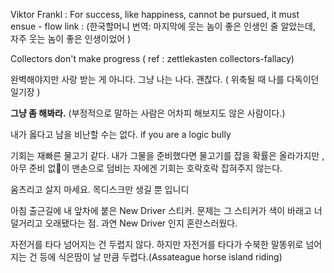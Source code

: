 Viktor Frankl : For success, like happiness, cannot be pursued, it must ensue - flow link :
(한국할머니 번역: 마지막에 웃는 놈이 좋은 인생인 줄 알았는데, 자주 웃는 놈이 좋은 인생이었어 )

Collectors don't make progress ( ref : zettlekasten collectors-fallacy)

완벽해야지만 사랑 받는 게 아니다. 그냥 나는 나다. 괜찮다. ( 위축될 때 나를 다독이던 일기장 ) 

**그냥 좀 해봐라.**   (부정적으로 말하는 사람은 어차피 해보지도 않은 사람이다.)

내가 옳다고 남을 비난할 수는 없다. if you are a logic bully 

기회는 재빠른 물고기 같다. 내가 그물을 준비했다면 물고기를 잡을 확률은 올라가지만 , 아무 준비 없이 맨손으로 덤비는 자에겐  기회는 호락호락 잡혀주지 않는다.  

움츠리고 살지 마세요. 목디스크만 생길 뿐 입니디

아침 출근길에 내 앞차에 붙은 New Driver 스티커. 문제는 그 스티커가 색이 바래고 너덜거리고 오래됐다는 점. 과연 New Driver 인지 혼란스러웠다. 

자전거를 타다 넘어지는 건 두렵지 않다. 하지만 자전거를 타다가 수북한 말똥위로 넘어지는 건 등에 식은땀이 날 만큼 두렵다.(Assateague horse island riding) 
